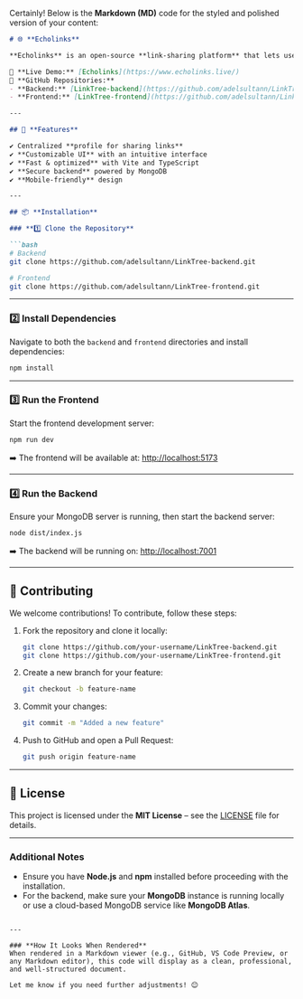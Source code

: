 Certainly! Below is the **Markdown (MD)** code for the styled and polished version of your content:

```markdown
# 🌐 **Echolinks**

**Echolinks** is an open-source **link-sharing platform** that lets users **centralize all their social links in one place**. Built with **React, TypeScript, Vite, and MongoDB**, it provides a fast and modern experience for creating a customizable profile page.

🔗 **Live Demo:** [Echolinks](https://www.echolinks.live/)  
📂 **GitHub Repositories:**  
- **Backend:** [LinkTree-backend](https://github.com/adelsultann/LinkTree-backend)  
- **Frontend:** [LinkTree-frontend](https://github.com/adelsultann/LinkTree-frontend)

---

## 🚀 **Features**

✔️ Centralized **profile for sharing links**  
✔️ **Customizable UI** with an intuitive interface  
✔️ **Fast & optimized** with Vite and TypeScript  
✔️ **Secure backend** powered by MongoDB  
✔️ **Mobile-friendly** design  

---

## 📦 **Installation**

### **1️⃣ Clone the Repository**

```bash
# Backend
git clone https://github.com/adelsultann/LinkTree-backend.git

# Frontend
git clone https://github.com/adelsultann/LinkTree-frontend.git
```

---

### **2️⃣ Install Dependencies**

Navigate to both the `backend` and `frontend` directories and install dependencies:

```bash
npm install
```

---

### **3️⃣ Run the Frontend**

Start the frontend development server:

```bash
npm run dev
```

➡️ The frontend will be available at: [http://localhost:5173](http://localhost:5173)

---

### **4️⃣ Run the Backend**

Ensure your MongoDB server is running, then start the backend server:

```bash
node dist/index.js
```

➡️ The backend will be running on: [http://localhost:7001](http://localhost:7001)

---

## 🤝 **Contributing**

We welcome contributions! To contribute, follow these steps:

1. Fork the repository and clone it locally:
   ```bash
   git clone https://github.com/your-username/LinkTree-backend.git
   git clone https://github.com/your-username/LinkTree-frontend.git
   ```

2. Create a new branch for your feature:
   ```bash
   git checkout -b feature-name
   ```

3. Commit your changes:
   ```bash
   git commit -m "Added a new feature"
   ```

4. Push to GitHub and open a Pull Request:
   ```bash
   git push origin feature-name
   ```

---

## 📜 **License**

This project is licensed under the **MIT License** – see the [LICENSE](https://github.com/adelsultann/LinkTree-backend/blob/main/LICENSE) file for details.

---

### **Additional Notes**
- Ensure you have **Node.js** and **npm** installed before proceeding with the installation.
- For the backend, make sure your **MongoDB** instance is running locally or use a cloud-based MongoDB service like **MongoDB Atlas**.
```

---

### **How It Looks When Rendered**
When rendered in a Markdown viewer (e.g., GitHub, VS Code Preview, or any Markdown editor), this code will display as a clean, professional, and well-structured document. 

Let me know if you need further adjustments! 😊
